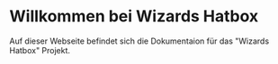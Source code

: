 # Willkommen bei Wizards Hatbox

Auf dieser Webseite befindet sich die Dokumentaion für das "Wizards Hatbox" Projekt.